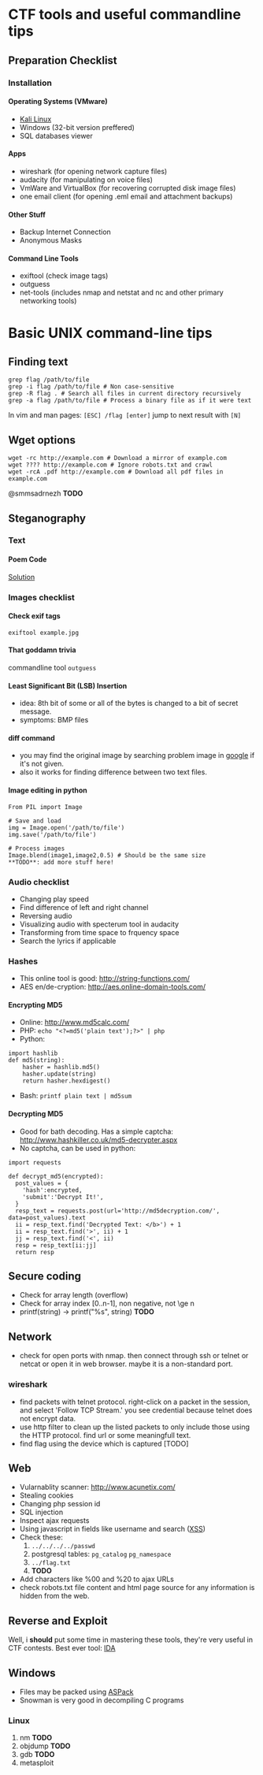 # CTF tools and useful commandline tips #

## Preparation Checklist ##

### Installation ###

#### Operating Systems (VMware) ####

* [Kali Linux](https://www.kali.org/downloads/)
* Windows (32-bit version preffered)
* SQL databases viewer

#### Apps ####

* wireshark (for opening network capture files)
* audacity (for manipulating on voice files)
* VmWare and VirtualBox (for recovering corrupted disk image files)
* one email client (for opening .eml email and attachment backups)

#### Other Stuff ####

* Backup Internet Connection
* Anonymous Masks

#### Command Line Tools ####

* exiftool (check image tags)
* outguess
* net-tools (includes nmap and netstat and nc and other primary networking tools)

# Basic UNIX command-line tips #

## Finding text ##

```
grep flag /path/to/file
grep -i flag /path/to/file # Non case-sensitive
grep -R flag . # Search all files in current directory recursively
grep -a flag /path/to/file # Process a binary file as if it were text
```

In vim and man pages: `[ESC] /flag [enter]` jump to next result with `[N]`

## Wget options ##

```
wget -rc http://example.com # Download a mirror of example.com
wget ???? http://example.com # Ignore robots.txt and crawl
wget -rcA .pdf http://example.com # Download all pdf files in example.com
```
@smmsadrnezh **TODO**

## Steganography ##

### Text ###

#### Poem Code ####

[Solution](http://wmbriggs.com/post/2309/)

### Images checklist ###

#### Check exif tags ####

```
exiftool example.jpg
```

#### That goddamn trivia ####

commandline tool `outguess`

#### Least Significant Bit (LSB) Insertion ####

* idea: 8th bit of some or all of the bytes is changed to a bit of secret message.
* symptoms: BMP files

#### diff command ####

* you may find the original image by searching problem image in [google](https://images.google.com/) if it's not given.
* also it works for finding difference between two text files.

#### Image editing in python ####

```
From PIL import Image

# Save and load
img = Image.open('/path/to/file')
img.save('/path/to/file')

# Process images
Image.blend(image1,image2,0.5) # Should be the same size
**TODO**: add more stuff here!
```

### Audio checklist ###

* Changing play speed
* Find difference of left and right channel
* Reversing audio
* Visualizing audio with specterum tool in audacity
* Transforming from time space to frquency space
* Search the lyrics if applicable

### Hashes ###

* This online tool is good: http://string-functions.com/
* AES en/de-cryption: http://aes.online-domain-tools.com/


#### Encrypting MD5 ####

* Online: http://www.md5calc.com/
* PHP: `echo "<?=md5('plain text');?>" | php`
* Python:
```
import hashlib
def md5(string):
	hasher = hashlib.md5()
	hasher.update(string)
	return hasher.hexdigest()
```
* Bash: `printf plain text | md5sum`

#### Decrypting MD5 ####

* Good for bath decoding. Has a simple captcha: http://www.hashkiller.co.uk/md5-decrypter.aspx
* No captcha, can be used in python:
```
import requests

def decrypt_md5(encrypted):
  post_values = {
    'hash':encrypted,
    'submit':'Decrypt It!',
  }
  resp_text = requests.post(url='http://md5decryption.com/', data=post_values).text
  ii = resp_text.find('Decrypted Text: </b>') + 1
  ii = resp_text.find('>', ii) + 1
  jj = resp_text.find('<', ii)
  resp = resp_text[ii:jj]
  return resp
```

## Secure coding ##

* Check for array length (overflow)
* Check for array index [0..n-1], non negative, not \ge n
* printf(string) -> printf("%s", string)
**TODO**

## Network ##

* check for open ports with nmap. then connect through ssh or telnet or netcat or open it in web browser. maybe it is a non-standard port.

### wireshark ###

* find packets with telnet protocol. right-click on a packet in the session, and select 'Follow TCP Stream.' you see credential because telnet does not encrypt data.
* use http filter to clean up the listed packets to only include those using the HTTP protocol. find url or some meaningfull text.
* find flag using the device which is captured [TODO]

## Web ##

* Vularnablity scanner: http://www.acunetix.com/
* Stealing cookies
* Changing php session id
* SQL injection
* Inspect ajax requests
* Using javascript in fields like username and search \([XSS](https://www.owasp.org/index.php/XSS_Filter_Evasion_Cheat_Sheet)\)
* Check these:
  1. `../../../../passwd`
  2. postgresql tables: `pg_catalog` `pg_namespace`
  3. `../flag.txt`
  4. **TODO**
* Add characters like %00 and %20 to ajax URLs
* check robots.txt file content and html page source for any information is hidden from the web.


## Reverse and Exploit ##

Well, i **should** put some time in mastering these tools, they're very useful in CTF contests.
Best ever tool: [IDA](https://www.hex-rays.com/products/ida/support/download.shtml)

## Windows ##

* Files may be packed using [ASPack](http://aspack.com/)
* Snowman is very good in decompiling C programs

### Linux ###

1. nm
**TODO**
2. objdump
**TODO**
3. gdb
**TODO**
4. metasploit
